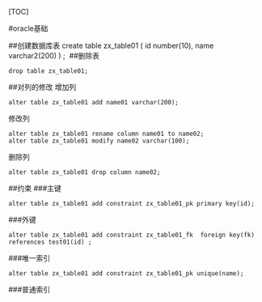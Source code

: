 [TOC]

#oracle基础

##创建数据库表
create table zx_table01
(
  id   number(10),
  name varchar2(200)
)
;
​
##删除表

	drop table zx_table01;

##对列的修改
增加列  

	alter table zx_table01 add name01 varchar(200);

修改列  

	alter table zx_table01 rename column name01 to name02;
	alter table zx_table01 modify name02 varchar(100);

删除列  

	alter table zx_table01 drop column name02;

##约束
###主键
	
	alter table zx_table01 add constraint zx_table01_pk primary key(id);

###外键

	alter table zx_table01 add constraint zx_table01_fk  foreign key(fk) references test01(id) ;

###唯一索引

	alter table zx_table01 add constraint zx_table01_pk unique(name);
	
###普通索引


